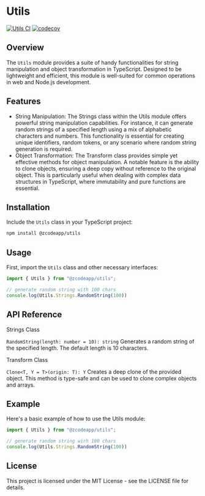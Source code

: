 # Utils

[![Utils CI](https://github.com/zcodeapp/msexpandable/actions/workflows/utils-workflow.yml/badge.svg?branch=main)](https://github.com/zcodeapp/msexpandable/actions/workflows/utils-workflow.yml) [![codecov](https://codecov.io/gh/zcodeapp/msexpandable/branch/main/graph/badge.svg?token=ZHJHX9L0CN&flag=utils)](https://app.codecov.io/gh/zcodeapp/msexpandable/tree/main/src%2Futils%2Fsrc)

## Overview

The `Utils` module provides a suite of handy functionalities for string manipulation and object transformation in TypeScript. Designed to be lightweight and efficient, this module is well-suited for common operations in web and Node.js development.

## Features

- String Manipulation: The Strings class within the Utils module offers powerful string manipulation capabilities. For instance, it can generate random strings of a specified length using a mix of alphabetic characters and numbers. This functionality is essential for creating unique identifiers, random tokens, or any scenario where random string generation is required.
- Object Transformation: The Transform class provides simple yet effective methods for object manipulation. A notable feature is the ability to clone objects, ensuring a deep copy without reference to the original object. This is particularly useful when dealing with complex data structures in TypeScript, where immutability and pure functions are essential.

## Installation

Include the `Utils` class in your TypeScript project:

```bash
npm install @zcodeapp/utils
```

## Usage

First, import the `Utils` class and other necessary interfaces:

```typescript
import { Utils } from "@zcodeapp/utils";

// generate random string with 100 chars
console.log(Utils.Strings.RandomString(100))

```

## API Reference

Strings Class

`RandomString(length: number = 10): string`
Generates a random string of the specified length. The default length is 10 characters.

Transform Class

`Clone<T, Y = T>(origin: T): Y`
Creates a deep clone of the provided object. This method is type-safe and can be used to clone complex objects and arrays.

## Example

Here's a basic example of how to use the Utils module:

```typescript
import { Utils } from "@zcodeapp/utils";

// generate random string wirh 100 chars
console.log(Utils.Strings.RandomString(100))
```

## License

This project is licensed under the MIT License - see the LICENSE file for details.